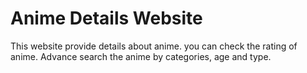 # Anime Details Website

This website provide details about anime.
you can check the rating of anime.
Advance search the anime by categories, age and type. 
